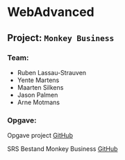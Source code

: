 # WebAdvanced
## Project: `Monkey Business`
### Team:
- Ruben Lassau-Strauven
- Yente Martens
- Maarten Silkens
- Jason Palmen
- Arne Motmans

### Opgave:
Opgave project
[GitHub](https://github.com/ArneMotmans/weba_monkeybuss_abc/blob/master/Resources/ProjectWebAdvanced-WP1.pdf)

SRS Bestand Monkey Business
[GitHub](https://github.com/ArneMotmans/weba_monkeybuss_abc/blob/master/Resources/Monkey%20Business%20-%20SRS%20-%20EFGH07.pdf)
